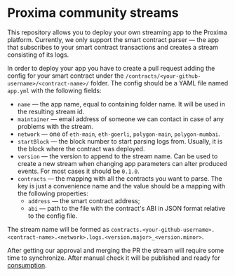 # Proxima community streams

This repository allows you to deploy your own streaming app to the Proxima platform.
Currently, we only support the smart contract parser — the app that subscribes to your smart contract transactions and creates a stream consisting of its logs.

In order to deploy your app you have to create a pull request adding the config for your smart contract under the `/contracts/<your-github-username>/<contract-name>/` folder. The config should be a YAML file named `app.yml` with the following fields:
- `name` — the app name, equal to containing folder name. It will be used in the resulting stream id.
- `maintainer` — email address of someone we can contact in case of any problems with the stream.
- `network` — one of `eth-main`, `eth-goerli`, `polygon-main`, `polygon-mumbai`.
- `startBlock` — the block number to start parsing logs from. Usually, it is the block where the contract was deployed.
- `version` — the version to append to the stream name. Can be used to create a new stream when changing app parameters can alter produced events. For most cases it should be `0.1.0`.
- `contracts` — the mapping with all the contracts you want to parse. The key is just a convenience name and the value should be a mapping with the following properties:
  - `address` — the smart contract address;
  - `abi` — path to the file with the contract's ABI in JSON format relative to the config file.

The stream name will be formed as `contracts.<your-github-username>.<contract-name>.<network>.logs.<version.major>_<version.minor>`.

After getting our approval and merging the PR the stream will require some time to synchronize. After manual check it will be published and ready for [consumption](https://docs.proxima.one/proxima/streams/using-streams).
